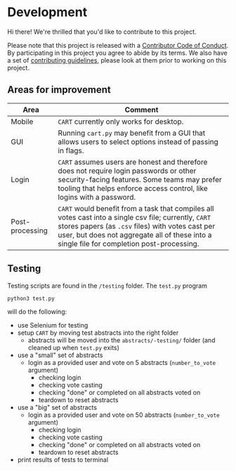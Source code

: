 # Development

[code-of-conduct]: CODE_OF_CONDUCT.md

[contributing]: CONTRIBUTING.md

Hi there! We're thrilled that you'd like to contribute to this project. 

Please note that this project is released with a [Contributor Code of Conduct][code-of-conduct]. By participating in this project you agree to abide by its terms. We also have a set of  [contributing guidelines][contributing], please look at them prior to working on this project.  



## Areas for improvement

| Area            | Comment                                                      |
| --------------- | ------------------------------------------------------------ |
| Mobile          | `CART` currently only works for desktop.                     |
| GUI             | Running `cart.py` may benefit from a GUI that allows users to select options instead of passing in flags. |
| Login           | `CART` assumes users are honest and therefore does not require login passwords or other security-facing features. Some teams may prefer tooling that helps enforce access control, like logins with a password. |
| Post-processing | `CART` would benefit from a task that compiles all votes cast into a single csv file; currently, `CART` stores papers (as `.csv` files) with votes cast per user, but does not aggregate all of these into a single file for completion post-processing. |



## Testing 

Testing scripts are found in the `/testing` folder. The `test.py` program

```bash
python3 test.py
```

will do the following:

- use Selenium for testing
- setup `CART` by moving test abstracts into the right folder
  - abstracts will be moved into the `abstracts/-testing/` folder (and cleaned up when `test.py` exits) 
- use a "small" set of abstracts
  - login as a provided user and vote on 5 abstracts (`number_to_vote` argument)
    - checking login 
    - checking vote casting
    - checking "done" or completed on all abstracts voted on
    - teardown to reset abstracts
- use a "big" set of abstracts 
  - login as a provided user and vote on 50 abstracts (`number_to_vote` argument)
    - checking login 
    - checking vote casting
    - checking "done" or completed on all abstracts voted on
    - teardown to reset abstracts
- print results of tests to terminal 

